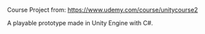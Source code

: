 Course Project from: https://www.udemy.com/course/unitycourse2

A playable prototype made in Unity Engine with C#. 
